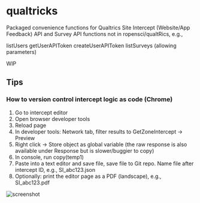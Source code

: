 # qualtricks
Packaged convenience functions for Qualtrics Site Intercept (Website/App Feedback) API and Survey API functions not in ropensci/qualtRics, e.g.,

listUsers
getUserAPIToken
createUserAPIToken
listSurveys (allowing parameters)

WIP

## Tips 

### How to version control intercept logic as code (Chrome)

1. Go to intercept editor
1. Open browser developer tools
1. Reload page
1. In developer tools: Network tab, filter results to GetZoneIntercept → Preview
1. Right click → Store object as global variable (the raw response is also available under Response but is slower/buggier to copy)
1. In console, run copy(temp1)
1. Paste into a text editor and save file, save file to Git repo. Name file after intercept ID, e.g., SI_abc123.json
1. Optionally: print the editor page as a PDF (landscape), e.g., SI_abc123.pdf

![screenshot](https://i.imgur.com/2zL1bbe.png)
